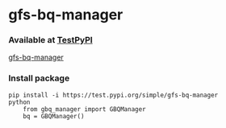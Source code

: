 # gfs-bq-manager
### Available at [TestPyPI](https://test.pypi.org)  
[gfs-bq-manager](https://test.pypi.org/project/gfs-bq-manager/)

### Install package
```console
pip install -i https://test.pypi.org/simple/gfs-bq-manager
python
	from gbq_manager import GBQManager
	bq = GBQManager()
```